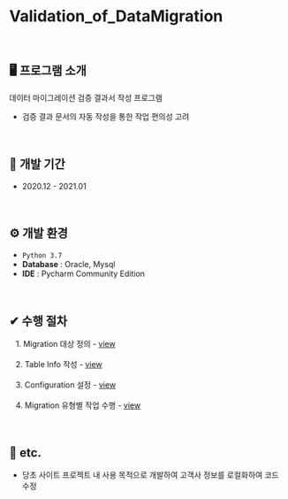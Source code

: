 # Validation_of_DataMigration 
<br>

## 🖥️ 프로그램 소개
데이터 마이그레이션 검증 결과서 작성 프로그램
 - 검증 결과 문서의 자동 작성을 통한 작업 편의성 고려
<br>

## 📅 개발 기간
* 2020.12 - 2021.01
<br>

## ⚙️ 개발 환경
- `Python 3.7`
- **Database** : Oracle, Mysql
- **IDE** : Pycharm Community Edition
<br>

## ✔ 수행 절차
&nbsp;&nbsp; 1. Migration 대상 정의 - <a href="https://github.com/naya106/Validation_of_DataMigration/wiki/%EC%88%98%ED%96%89-%EC%A0%88%EC%B0%A8#-1-migration-%EB%8C%80%EC%83%81-%EC%A0%95%EC%9D%98">view</a><br><br>
&nbsp;&nbsp; 2. Table Info 작성 - <a href="">view</a><br><br>
&nbsp;&nbsp; 3. Configuration 설정 - <a href="">view</a><br><br>
&nbsp;&nbsp; 4. Migration 유형별 작업 수행 - <a href="">view</a><br><br>
<br>

## 🎸 etc.
- 당초 사이트 프로젝트 내 사용 목적으로 개발하여 고객사 정보를 로컬화하여 코드 수정
